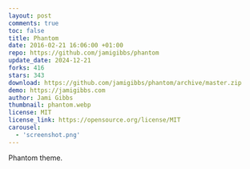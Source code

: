 ```yaml
---
layout: post
comments: true
toc: false
title: Phantom
date: 2016-02-21 16:06:00 +01:00
repo: https://github.com/jamigibbs/phantom
update_date: 2024-12-21
forks: 416
stars: 343
download: https://github.com/jamigibbs/phantom/archive/master.zip
demo: https://jamigibbs.com
author: Jami Gibbs
thumbnail: phantom.webp
license: MIT
license_link: https://opensource.org/license/MIT
carousel:
  - 'screenshot.png'
---
```


Phantom theme.
